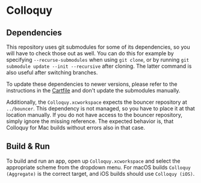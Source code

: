 # Colloquy

## Dependencies

This repository uses git submodules for some of its dependencies, so you will have to check those out as well. You can do this for example by specifying `--recurse-submodules` when using `git clone`, or by running `git submodule update --init --recursive` after cloning. The latter command is also useful after switching branches.

To update these dependencies to newer versions, please refer to the instructions in the [Cartfile](Cartfile) and don't update the submodules manually.

Additionally, the `Colloquy.xcworkspace` expects the bouncer repository at `../bouncer`. This dependency is not managed, so you have to place it at that location manually. If you do not have access to the bouncer repository, simply ignore the missing reference. The expected behavior is, that Colloquy for Mac builds without errors also in that case.

## Build & Run

To build and run an app, open up `Colloquy.xcworkspace` and select the appropriate scheme from the dropdown menu. For macOS builds `Colloquy (Aggregate)` is the correct target, and iOS builds should use `Colloquy (iOS)`.